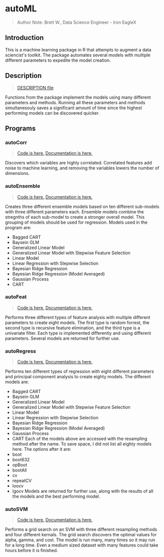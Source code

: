 # autoML
> Author Note: Brett W., Data Science Engineer - Iron EagleX


## Introduction
This is a machine learning package in R that attempts to augment a data sciencist's toolkit. The package automates several models with multiple different parameters to expedite the model creation.

## Description
> [DESCRIPTION file](DESCRIPTION)

Functions from the package implement the models using many different parameters and methods. Running all these parameters and methods simultanesouly saves a significant amount of time since the highest performing models can be discovered quicker.

## Programs
### autoCorr
> [Code is here.](/autoML/R/autoCorr.R) [Documentation is here.](/autoML/man/autoCorr.Rd)

Discovers which variables are highly correlated. Correlated features add noise to machine learning, and removing the variables lowers the number of dimensions.

### autoEnsemble
> [Code is here.](/autoML/R/autoEnsemble.R) [Documentation is here.](/autoML/man/autoEnsemble.Rd)

Creates three different ensemble models based on ten different sub-models with three different parameters each. Ensemble models combine the stregnths of each sub-model to create a stronger
overall model. This grouping of models should be used for regression. Models used in the program are:
*  Bagged CART
*  Baysein GLM
*  Generalized Linear Model
*  Generalized Linear Model with Stepwise Feature Selection
*  Linear Model
*  Linear Regression with Stepwise Selection
*  Bayesian Ridge Regression
*  Bayesian Ridge Regression (Model Averaged)
*  Gaussian Process
*  CART


### autoFeat
> [Code is here.](/autoML/R/autoFeat.R) [Documentation is here.](/autoML/man/autoFeat.Rd)

Performs three different types of feature analysis with multiple different parameters to create eight models. The first type is random forrest, the second type is recursive feature elimination, and the third type is a univariate filter. Each type is implemented differently and using different parameters. Several models are returned for further use.


### autoRegress
> [Code is here.](/autoML/R/autoRegress.R) [Documentation is here.](/autoML/man/autoRegress.Rd)

Performs ten different types of regression with eight different parameters and principal component analysis to create eighty models. The different models are:
* Bagged CART
* Baysein GLM
* Generalized Linear Model
* Generalized Linear Model with Stepwise Feature Selection
* Linear Model
* Linear Regression with Stepwise Selection
* Bayesian Ridge Regression
* Bayesian Ridge Regression (Model Averaged)
* Gaussian Process
* CART 
Each of the models above are accessed with the resampling method after the name. To save space, I did not list all eighty models here. The options after it are:
* boot
* boot632
* opBoot
* bootAll
* cv
* repeatCV
* loocv
* lgocv
Models are returned for further use, along with the results of all the models and the best performing model.

### autoSVM
> [Code is here.](/autoML/R/autoSVM.R) [Documentation is here.](/autoML/man/autoSVM.Rd)

Performs a grid search on an SVM with three different resampling methods and four different kernals. The grid search discovers the optimal values for alpha, gamma, and cost. The model is run many, many times so it may run for a long time. Even a medium sized dataset with many features could take hours before it is finished.
